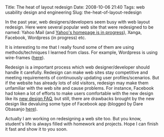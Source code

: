 Title: The heat of layout redesign
Date: 2008-10-06 21:40
Tags: web usability design and engineering
Slug: the-heat-of-layout-redesign

In the past year, web designers/developers seem busy with web layout
redesign. Here were several popular web site that were redesigned to be
named: Yahoo Mail (and [Yahoo's homepage is in progress][]), Xanga,
Facebook, Wordpress (in progress) etc.

It is interesting to me that I really found some of them are using
methods/techniques I learned from class. For example, Wordpress is using
wire-frames ([here][]).

Redesign is a important process which web designer/developer should
handle it carefully. Redesign can make web sites stay competitive and
meeting requirements of continuously updating user profiles/scenarios.
But if the website has already lots of old visitors, redesign may make
them unfamiliar with the web site and cause problems. For instance,
Facebook had token a lot of efforts to make users comfortable with the
new design like its [new design FAQ][], but still, there are drawbacks
brought by the new design like devaluing some type of Facebook app
(blogged by Dare Obasanjo [here][1]).

Actually I am working on redesigning a web site too. But you know,
student's life is always filled with homework and projects. Hope I can
finish it fast and show it to you soon.

  [Yahoo's homepage is in progress]: http://biz.yahoo.com/allthingsd/080918/a_first_look_at_the_new_yahoo_homepage_redesign_apps_rule_id.html
  [here]: http://wordpress.org/development/2008/10/wordpress-27-wireframes/
  [new design FAQ]: http://blog.facebook.com/blog.php?post=29205447130
  [1]: http://www.25hoursaday.com/weblog/2008/10/05/DeathToSelfExpressionFacebookRedesignFavorsApplicationsOverWidgets.aspx
